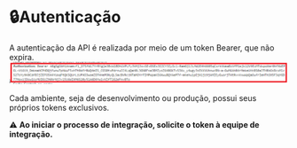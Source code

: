 # 🔒Autenticação

A autenticação da API é realizada por meio de um token Bearer, que não expira.
![Token Bearer](/assets/token_bearer.png)

Cada ambiente, seja de desenvolvimento ou produção, possui seus próprios tokens exclusivos.

⚠️ **Ao iniciar o processo de integração, solicite o token à equipe de integração.**

